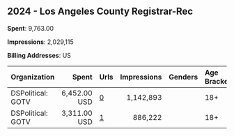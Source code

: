 ## 2024 - Los Angeles County Registrar-Rec 
**Spent**: 9,763.00

**Impressions**: 2,029,115

**Billing Addresses**: US

|Organization|Spent|Urls|Impressions|Genders|Age Brackets|Country Codes|
|:---|---:|:---|---:|:---|:---|:---|
|DSPolitical: GOTV|6,452.00 USD|[0](https://www.snap.com/political-ads/asset/919050e8f5a91cbab04956244d30e990b2d926c5593521160d5529e492749248?mediaType=mp4)|1,142,893||18+|united states|
|DSPolitical: GOTV|3,311.00 USD|[1](https://www.snap.com/political-ads/asset/dbe9ffef953b072f35e0d2c7f7c416733dcad447f848a9a009b59104fe380e3a?mediaType=mp4)|886,222||18+|united states|
